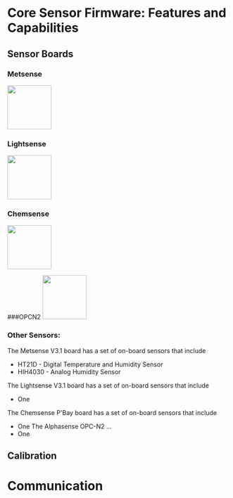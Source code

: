 # Core Sensor Firmware: Features and Capabilities



## Sensor Boards

### Metsense
<img src="./resources/MetsenseAnnotated.jpg" width="100">

### Lightsense
<img src="./resources/LightsenseAnnotated.jpg" width="100">

### Chemsense
<img src="./resources/ChemsenseAnnotated.jpg" width="100">

###OPCN2
<img src="./resources/OPCN2Annotated.jpg" width="100">

### Other Sensors:



The Metsense V3.1 board has a set of on-board sensors that include

  * HT21D - Digital Temperature and Humidity Sensor
  * HIH4030 - Analog Humidity Sensor

The Lightsense V3.1 board has a set of on-board sensors that include
  * One

The Chemsense P'Bay board has a set of on-board sensors that include
  * One
The Alphasense OPC-N2 ...
  * One
## Calibration


# Communication



